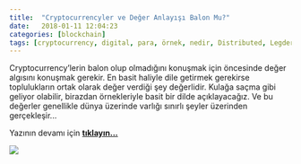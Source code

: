 ```yaml
---
title:  "Cryptocurrencyler ve Değer Anlayışı Balon Mu?"
date:   2018-01-11 12:04:23
categories: [blockchain]
tags: [cryptocurrency, digital, para, örnek, nedir, Distributed, Legder, Blockchain, Bitcoin,  Block, Mehmet Cem Yücel, Mehmet, Cem, Yucel, Yücel, blockchainturk, blockchainturk.net]
---
```


Cryptocurrency’lerin balon olup olmadığını konuşmak için öncesinde değer algısını konuşmak gerekir. En basit haliyle dile getirmek gerekirse toplulukların ortak olarak değer verdiği şey değerlidir. Kulağa saçma gibi geliyor olabilir, birazdan örnekleriyle basit bir dilde açıklayacağız. Ve bu değerler genellikle dünya üzerinde varlığı sınırlı şeyler üzerinden gerçekleşir...

Yazının devamı için
<a style="font-weight:bold" href="https://medium.com/blockchainturk/998f755e8eca?utm_source=mehmetcemyucel.com&utm_medium=refferal&utm_campaign=blog" target="_blank">tıklayın...</a>

![](https://cdn-images-1.medium.com/max/800/1*Jp8ajkGPZN3zBo5jL8dXtg.jpeg)